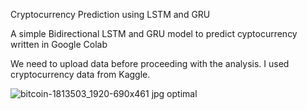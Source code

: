 Cryptocurrency Prediction using LSTM and GRU

A simple Bidirectional LSTM and GRU model to predict cyptocurrency written in Google Colab




We need to upload data before proceeding with the analysis. I used cryptocurrency data from Kaggle.

![bitcoin-1813503_1920-690x461 jpg optimal](https://user-images.githubusercontent.com/45178199/52921216-65947c00-32da-11e9-91a8-fe8c0705b53b.jpg)

